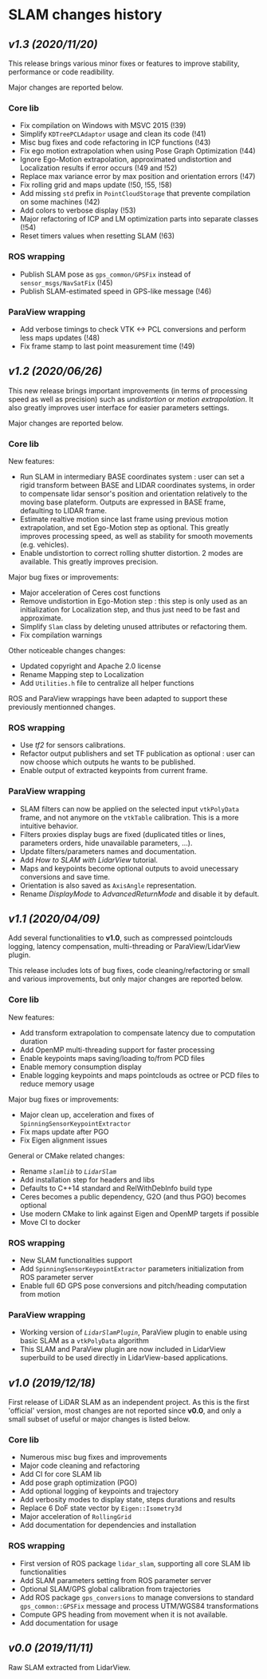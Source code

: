 # SLAM changes history

## *v1.3 (2020/11/20)*

This release brings various minor fixes or features to improve stability, performance or code readibility.

Major changes are reported below.

### Core lib

* Fix compilation on Windows with MSVC 2015 (!39)
* Simplify `KDTreePCLAdaptor` usage and clean its code (!41)
* Misc bug fixes and code refactoring in ICP functions (!43)
* Fix ego motion extrapolation when using Pose Graph Optimization (!44)
* Ignore Ego-Motion extrapolation, approximated undistortion and Localization results if error occurs (!49 and !52)
* Replace max variance error by max position and orientation errors (!47)
* Fix rolling grid and maps update (!50, !55, !58)
* Add missing `std` prefix in `PointCloudStorage` that prevente compilation on some machines (!42)
* Add colors to verbose display (!53)
* Major refactoring of ICP and LM optimization parts into separate classes (!54)
* Reset timers values when resetting SLAM (!63)

### ROS wrapping

* Publish SLAM pose as `gps_common/GPSFix` instead of `sensor_msgs/NavSatFix` (!45)
* Publish SLAM-estimated speed in GPS-like message (!46)

### ParaView wrapping

* Add verbose timings to check VTK <-> PCL conversions and perform less maps updates (!48)
* Fix frame stamp to last point measurement time (!49)

## *v1.2 (2020/06/26)*

This new release brings important improvements (in terms of processing speed as well as precision) such as *undistortion* or *motion extrapolation*. It also greatly improves user interface for easier parameters settings.

Major changes are reported below.

### Core lib

New features:
* Run SLAM in intermediary BASE coordinates system : user can set a rigid transform between BASE and LIDAR coordinates systems, in order to compensate lidar sensor's position and orientation relatively to the moving base plateform. Outputs are expressed in BASE frame, defaulting to LIDAR frame.
* Estimate realtive motion since last frame using previous motion extrapolation, and set Ego-Motion step as optional. This greatly improves processing speed, as well as stability for smooth movements (e.g. vehicles).
* Enable undistortion to correct rolling shutter distortion. 2 modes are available. This greatly improves precision.

Major bug fixes or improvements:
* Major acceleration of Ceres cost functions
* Remove undistortion in Ego-Motion step : this step is only used as an initialization for Localization step, and thus just need to be fast and approximate.
* Simplify `Slam` class by deleting unused attributes or refactoring them.
* Fix compilation warnings

Other noticeable changes changes:
* Updated copyright and Apache 2.0 license
* Rename Mapping step to Localization
* Add `Utilities.h` file to centralize all helper functions

ROS and ParaView wrappings have been adapted to support these previously mentionned changes.

### ROS wrapping

* Use *tf2* for sensors calibrations.
* Refactor output publishers and set TF publication as optional : user can now choose which outputs he wants to be published.
* Enable output of extracted keypoints from current frame.

### ParaView wrapping

* SLAM filters can now be applied on the selected input `vtkPolyData` frame, and not anymore on the `vtkTable` calibration. This is a more intuitive behavior.
* Filters proxies display bugs are fixed (duplicated titles or lines, parameters orders, hide unavailable parameters, ...).
* Update filters/parameters names and documentation.
* Add *How to SLAM with LidarView* tutorial.
* Maps and keypoints become optional outputs to avoid unecessary conversions and save time.
* Orientation is also saved as `AxisAngle` representation.
* Rename *DisplayMode* to *AdvancedReturnMode* and disable it by default.

## *v1.1 (2020/04/09)*

Add several functionalities to **v1.0**, such as compressed pointclouds logging, latency compensation, multi-threading or ParaView/LidarView plugin.

This release includes lots of bug fixes, code cleaning/refactoring or small and various improvements, but only major changes are reported below. 

### Core lib

New features:

* Add transform extrapolation to compensate latency due to computation duration
* Add OpenMP multi-threading support for faster processing
* Enable keypoints maps saving/loading to/from PCD files
* Enable memory consumption display
* Enable logging keypoints and maps pointclouds as octree or PCD files to reduce memory usage

Major bug fixes or improvements:

* Major clean up, acceleration and fixes of `SpinningSensorKeypointExtractor`
* Fix maps update after PGO
* Fix Eigen alignment issues

General or CMake related changes:

* Rename *`slamlib`* to *`LidarSlam`*
* Add installation step for headers and libs
* Defaults to C++14 standard and RelWithDebInfo build type
* Ceres becomes a public dependency, G2O (and thus PGO) becomes optional
* Use modern CMake to link against Eigen and OpenMP targets if possible
* Move CI to docker

### ROS wrapping

* New SLAM functionalities support
* Add `SpinningSensorKeypointExtractor` parameters initialization from ROS parameter server
* Enable full 6D GPS pose conversions and pitch/heading computation from motion

### ParaView wrapping

* Working version of *`LidarSlamPlugin`*, ParaView plugin to enable using basic SLAM as a `vtkPolyData` algorithm
* This SLAM and ParaView plugin are now included in LidarView superbuild to be used directly in LidarView-based applications.

## *v1.0 (2019/12/18)*

First release of LiDAR SLAM as an independent project.
As this is the first 'official' version, most changes are not reported since **v0.0**, and only a small subset of useful or major changes is listed below.

### Core lib

* Numerous misc bug fixes and improvements
* Major code cleaning and refactoring
* Add CI for core SLAM lib
* Add pose graph optimization (PGO)
* Add optional logging of keypoints and trajectory
* Add verbosity modes to display state, steps durations and results
* Replace 6 DoF state vector by `Eigen::Isometry3d`
* Major acceleration of `RollingGrid`
* Add documentation for dependencies and installation

### ROS wrapping

* First version of ROS package `lidar_slam`, supporting all core SLAM lib functionalities
* Add SLAM parameters setting from ROS parameter server
* Optional SLAM/GPS global calibration from trajectories
* Add ROS package `gps_conversions` to manage conversions to standard `gps_common::GPSFix` message and process UTM/WGS84 transformations
* Compute GPS heading from movement when it is not available.
* Add documentation for usage

## *v0.0 (2019/11/11)*

Raw SLAM extracted from LidarView.
